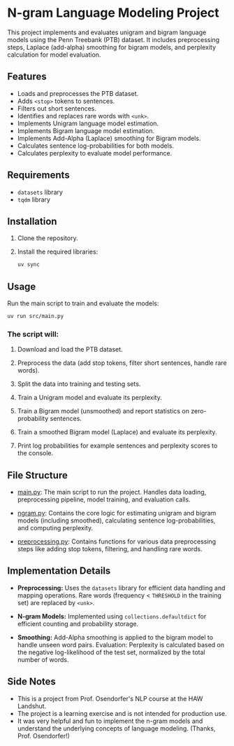 # N-gram Language Modeling Project

This project implements and evaluates unigram and bigram language models using the Penn Treebank (PTB) dataset. It includes preprocessing steps, Laplace (add-alpha) smoothing for bigram models, and perplexity calculation for model evaluation.

## Features

*   Loads and preprocesses the PTB dataset.
*   Adds `<stop>` tokens to sentences.
*   Filters out short sentences.
*   Identifies and replaces rare words with `<unk>`.
*   Implements Unigram language model estimation.
*   Implements Bigram language model estimation.
*   Implements Add-Alpha (Laplace) smoothing for Bigram models.
*   Calculates sentence log-probabilities for both models.
*   Calculates perplexity to evaluate model performance.

## Requirements

*   `datasets` library
*   `tqdm` library

## Installation

1.  Clone the repository.

2.  Install the required libraries:
    ````bash
    uv sync
    ````

## Usage
Run the main script to train and evaluate the models:
```bash
uv run src/main.py
```
### The script will:

1. Download and load the PTB dataset.

2. Preprocess the data (add stop tokens, filter short sentences, handle rare words).

3. Split the data into training and testing sets.

4. Train a Unigram model and evaluate its perplexity.

5. Train a Bigram model (unsmoothed) and report statistics on zero-probability sentences.

6. Train a smoothed Bigram model (Laplace) and evaluate its perplexity.

7. Print log probabilities for example sentences and perplexity scores to the console.

## File Structure

* [main.py](/src/main.py): The main script to run the project. Handles data loading, preprocessing pipeline, model training, and evaluation calls.

* [ngram.py](/src/ngram.py): Contains the core logic for estimating unigram and bigram models (including smoothed), calculating sentence log-probabilities, and computing perplexity.

* [preprocessing.py](/src/preprocessing.py): Contains functions for various data preprocessing steps like adding stop tokens, filtering, and handling rare words.

## Implementation Details

* **Preprocessing:** Uses the `datasets` library for efficient data handling and mapping operations. Rare words (frequency < `THRESHOLD` in the training set) are replaced by `<unk>`.

* **N-gram Models:** Implemented using `collections.defaultdict` for efficient counting and probability storage.

* **Smoothing:** Add-Alpha smoothing is applied to the bigram model to handle unseen word pairs.
Evaluation: Perplexity is calculated based on the negative log-likelihood of the test set, normalized by the total number of words.

## Side Notes
* This is a project from Prof. Osendorfer's NLP course at the HAW Landshut. 
* The project is a learning exercise and is not intended for production use.
* It was very helpful and fun to implement the n-gram models and understand the underlying concepts of language modeling. (Thanks, Prof. Osendorfer!)